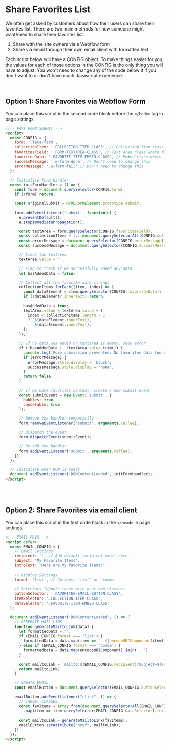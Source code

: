 # Share Favorites List

We often get asked by customers about how their users can share their favorites list. There are two main methods for how someone might want/need to share their favorites list.

1. Share with the site owners via a Webflow form
2. Share via email through their own email client with formatted text

Each script below will have a CONFIG object. To make things easier for you, the values for each of those options in the CONFIG is the only thing you will have to adjust. You won't need to change any of the code below it if you don't want to or don't have much Javascript experience.

<br>

## **Option 1: Share Favorites via Webflow Form**
You can place this script in the second code block before the `</body>` tag in page settings.
```html
<!-- FAVS FORM SUBMIT -->
<script>
  const CONFIG = {
    form: '.favs-form',
    collectionItem: '.COLLECTION-ITEM-CLASS', // Collection Item class
    favoritesField: '.FORM-TEXTAREA-CLASS', // Text area class where favorites list will go
    favoritesData: '.FAVORITE-ITEM-EMBED-CLASS', // Embed class where favorites data is
    successMessage: '.w-form-done', // Don't need to change this
    errorMessage: '.w-form-fail' // Don't need to change this
  };

  // Initialize form handler
  const initFormHandler = () => {
    const form = document.querySelector(CONFIG.form);
    if (!form) return;

    const originalSubmit = HTMLFormElement.prototype.submit;

    form.addEventListener('submit', function(e) {
      e.preventDefault();
      e.stopImmediatePropagation();

      const textArea = form.querySelector(CONFIG.favoritesField);
      const collectionItems = [...document.querySelectorAll(CONFIG.collectionItem)];
      const errorMessage = document.querySelector(CONFIG.errorMessage);
      const successMessage = document.querySelector(CONFIG.successMessage);

      // Clear the textarea
      textArea.value = '';

      // Flag to track if we successfully added any data
      let hasAddedData = false;

      // Collect all the favorite data strings
      collectionItems.forEach((item, index) => {
        const dataElement = item.querySelector(CONFIG.favoritesData);
        if (!dataElement?.innerText) return;

        hasAddedData = true;
        textArea.value = textArea.value + (
          index < collectionItems.length - 1 
          ? `${dataElement.innerText}, ` 
          : `${dataElement.innerText}.`
        );
      });

      // If no data was added or textarea is empty, show error
      if (!hasAddedData || !textArea.value.trim()) {
        console.log('Form submission prevented: No favorites data found or textarea empty');
        if (errorMessage) {
          errorMessage.style.display = 'block';
          successMessage.style.display = 'none';
        }
        return false;
      }

      // If we have favorites content, create a new submit event
      const submitEvent = new Event('submit', {
        bubbles: true,
        cancelable: true
      });

      // Remove the handler temporarily
      form.removeEventListener('submit', arguments.callee);

      // Dispatch the event
      form.dispatchEvent(submitEvent);

      // Re-add the handler
      form.addEventListener('submit', arguments.callee);
    });
  };

  // Initialize when DOM is ready
  document.addEventListener('DOMContentLoaded', initFormHandler);
</script>
```
<br>
<br>

## **Option 2: Share Favorites via email client**
You can place this script in the first code block in the `</head>` in page settings.
```html
<!-- EMAIL FAVS -->
<script defer>
  const EMAIL_CONFIG = {
    // Email Settings
    recipient: '', // Add default recipient email here
    subject: 'My Favorite Items',
    introText: 'Here are my favorite items:',
    
    // Display Settings
    format: 'list', // Options: 'list' or 'comma'
    
    // Selectors (Update these with your own classes)
    buttonSelector: '.FAVORITES-EMAIL-BUTTON-CLASS',
    itemSelector: '.COLLECTION-ITEM-CLASS',
    dataSelector: '.FAVORITE-ITEM-EMBED-CLASS'
  };

  document.addEventListener('DOMContentLoaded', () => {
    // GENERATE MAIL LINK
    function generateMailtoLink(data) {
      let formattedData = '';
      if (EMAIL_CONFIG.format === 'list') {
        formattedData = data.map(item => `- ${encodeURIComponent(item)}`).join('%0A');
      } else if (EMAIL_CONFIG.format === 'comma') {
        formattedData = data.map(encodeURIComponent).join(', ');
      }

      const mailtoLink = `mailto:${EMAIL_CONFIG.recipient}?subject=${encodeURIComponent(EMAIL_CONFIG.subject)}&body=${encodeURIComponent(EMAIL_CONFIG.introText)}%0A%0A${formattedData}`;
      return mailtoLink;
    }

    // CREATE EMAIL
    const emailButton = document.querySelector(EMAIL_CONFIG.buttonSelector);

    emailButton.addEventListener("click", () => {
      // TARGET CLASSES
      const favItems = Array.from(document.querySelectorAll(EMAIL_CONFIG.itemSelector))
        .map(item => item.querySelector(EMAIL_CONFIG.dataSelector).textContent);
      
      const mailtoLink = generateMailtoLink(favItems);
      emailButton.setAttribute("href", mailtoLink);
    });
  });
</script>
```

